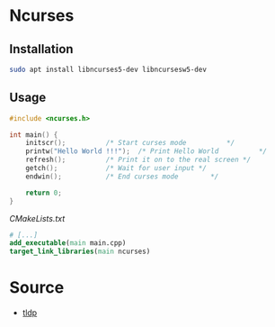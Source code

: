 
# Ncurses

## Installation

```bash
sudo apt install libncurses5-dev libncursesw5-dev
```

## Usage

```c++
#include <ncurses.h>

int main() {
	initscr();			/* Start curses mode 		  */
	printw("Hello World !!!");	/* Print Hello World		  */
	refresh();			/* Print it on to the real screen */
	getch();			/* Wait for user input */
	endwin();			/* End curses mode		  */

	return 0;
}
```

*CMakeLists.txt*

```cmake
# [...]
add_executable(main main.cpp)
target_link_libraries(main ncurses)
```

# Source

* [tldp](https://tldp.org/HOWTO/NCURSES-Programming-HOWTO/init.html)
